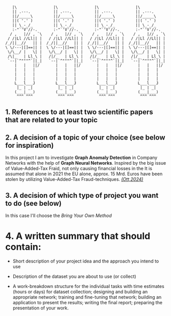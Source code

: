 ```
   |\                |\                |\                |\
   || .---.          || .---.          || .---.          || .---.
   ||/_____\         ||/_____\         ||/_____\         ||/_____\
   ||( '.' )         ||( '.' )         ||( '.' )         ||( '.' )
   || \_-_/_         || \_-_/_         || \_-_/_         || \_-_/_
   :-"`'V'//-.       :-"`'V'//-.       :-"`'V'//-.       :-"`'V'//-.
  / ,   |// , `\    / ,   |// , `\    / ,   |// , `\    / ,   |// , `\
 / /|Ll //Ll|| |   / /|Ll //Ll|| |   / /|Ll //Ll|| |   / /|Ll //Ll|| |
/_/||__//   || |  /_/||__//   || |  /_/||__//   || |  /_/||__//   || |
\ \/---|[]==|| |  \ \/---|[]==|| |  \ \/---|[]==|| |  \ \/---|[]==|| |
 \/\__/ |   \| |   \/\__/ |   \| |   \/\__/ |   \| |   \/\__/ |   \| |
 /\|_   | Ll_\ |   /|/_   | Ll_\ |   /|/_   | Ll_\ |   /|/_   | Ll_\ |
 `--|`^"""^`||_|   `--|`^"""^`||_|   `--|`^"""^`||_|   `--|`^"""^`||_|
    |   |   ||/       |   |   ||/       |   |   ||/       |   |   ||/
    |   |   |         |   |   |         |   |   |         |   |   |
    |   |   |         |   |   |         |   |   |         |   |   |
    |   |   |         |   |   |         |   |   |         |   |   |
    L___l___J         L___l___J         L___l___J         L___l___J
     |_ | _|           |_ | _|           |_ | _|           |_ | _|
    (___|___)         (___|___)         (___|___)         (___|___)
     ^^^ ^^^           ^^^ ^^^           ^^^ ^^^           ^^^ ^^^
```






## 1. References to at least two scientific papers that are related to your topic


## 2. A decision of a topic of your choice (see below for inspiration)

In this project I am to investigate **Graph Anomaly Detection** in Company Networks with the help of **Graph Neural Networks**.
Inspired by the big issue of Value-Added-Tax Fraid, not only causing financial losses in the 
It is assumed that alone in 2021 the EU alone, approx. 15 Mrd. Euros have been stolen by utilizing Value-Added-Tax Fraud-techniques. [*(Ott,2024)*](https://epub.jku.at/obvulihs/download/pdf/10500928)








## 3. A decision of which type of project you want to do (see below)
In this case I'll choose the *Bring Your Own Method*

# 4. A written summary that should contain:
- Short description of your project idea and the approach you intend to use 



- Description of the dataset you are about to use (or collect)



- A work-breakdown structure for the individual tasks with time estimates (hours or days) for dataset collection; designing and building an appropriate network; training and fine-tuning that network; building an application to present the results; writing the final report; preparing the presentation of your work.


